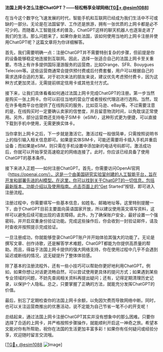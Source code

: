 **法国上网卡怎么注册ChatGPT？——轻松畅享全球网络[[TG💪+ @esim1088](https://t.me/s/esim1088)]**

在当今这个数字化飞速发展的时代，智能手机和互联网已经成为我们生活中不可或缺的一部分。无论是在法国留学、工作还是旅游，拥有一张优质的上网卡都是必不可少的。而随着人工智能技术的普及，ChatGPT这样的聊天机器人也逐渐走进了我们的生活。那么问题来了，如果你身处法国，该如何使用当地的上网卡注册并使用ChatGPT呢？这篇文章将为你详细解答。

首先，我们需要明确一点：注册ChatGPT并不需要特别复杂的步骤，但前提是你的设备能够稳定地连接到互联网。因此，选择一张适合自己的法国上网卡至关重要。市场上有许多提供国际漫游服务的运营商，比如Orange、SFR、Bouygues Telecom等。这些运营商通常会提供预付费或后付费套餐，用户可以根据自己的需求选择合适的方案。对于初次来法的朋友来说，建议优先考虑预付费卡，因为这种方式更加灵活，无需提前绑定信用卡或其他支付方式。

接下来，让我们具体看看如何通过法国上网卡完成ChatGPT的注册。第一步当然是购买一张上网卡。你可以前往当地的营业厅或者授权代理店进行选购。当然，现在许多电商平台也提供了在线购买的服务，比如亚马逊、eBay等。不过需要注意的是，在线购买时一定要确认卖家的信誉度，并且留意物流时间，以免耽误正常使用。另外，部分运营商还支持电子SIM卡（eSIM），这种形式更为便捷，可以直接下载到手机中使用，无需更换实体卡。

当你拿到上网卡之后，下一步就是激活它。激活过程一般很简单，只需按照说明书上的指引输入相关信息即可。如果是实体SIM卡，可能还需要将卡插入手机并重启设备；而如果是eSIM，则只需在手机设置中添加新的电话号码即可。激活成功后，你就可以开始享受高速稳定的网络连接了。此时，你应该已经具备了使用ChatGPT的基本条件。

接下来进入正题——如何注册ChatGPT。首先，你需要访问OpenAI官网（https://openai.com/）。这是一个由美国研究实验室创建的人工智能平台，旨在开发和部署先进的AI模型。在这里，你可以找到关于ChatGPT的一切信息，包括最新版本、功能介绍以及使用指南。点击页面上的“Get Started”按钮，即可进入注册流程。

注册过程中，你需要填写一些基本信息，如姓名、邮箱地址等。这里特别提醒一下，由于ChatGPT目前主要面向英语国家开放，所以建议使用英文填写资料，这样可以避免后续可能出现的语言障碍。此外，为了确保账户安全，最好设置一个强密码，并开启双重身份验证功能。完成这些操作后，你会收到一封验证邮件，请及时查收并按照提示完成验证。

一旦注册成功，你就能够登录ChatGPT账户并开始体验其强大的功能了。无论是撰写文章、创作诗歌，还是解答学术难题，ChatGPT都能为你提供高质量的帮助。而且，得益于法国上网卡提供的强大网络支持，你在使用过程中几乎不会遇到延迟或断线的情况，这无疑提升了整体体验感。

除了基本的注册流程外，还有一些小技巧可以帮助你更好地利用ChatGPT。例如，如果你想让对话更流畅自然，可以尝试使用更具体的提问方式；如果遇到某些专业领域的问题，不妨先查阅相关资料再提出疑问；还有，记得定期清理历史记录，以保护个人隐私。总之，只要掌握了正确的方法，就能充分发挥ChatGPT的价值。

最后，别忘了定期检查你的法国上网卡余额，以免因欠费而导致网络中断。同时，也可以关注运营商推出的优惠活动，说不定能为自己节省一笔不小的开支呢！

总结起来，通过法国上网卡注册ChatGPT其实并没有想象中的那么困难。只要你选择了合适的上网卡，并严格按照步骤操作，就能顺利开启这一神奇之旅。希望本文能对你有所帮助，祝你在法国的生活更加丰富多彩！如果你有任何疑问或经验分享，欢迎随时留言交流哦。

[[TG💪+ @esim1088](https://t.me/s/esim1088) ![Image](https://i.postimg.cc/4NQfJmqS/Snipaste-2025-05-13-00-14-12.png)]